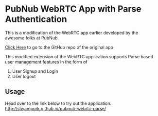 # PubNub WebRTC App with Parse Authentication

This is a modification of the WebRTC app earlier developed by the awesome folks at PubNub.

[Click Here](https://github.com/stephenlb/webrtc-sdk) to go to the GitHub repo of the original app

This modified extension of the WebRTC application supports Parse based user management features in the form of
 1. User Signup and Login
 1. User logout
 
## Usage ##

Head over to the link below to try out the application. 
 http://shyampurk.github.io/pubnub-webrtc-parse/

